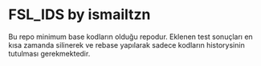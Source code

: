 # FSL_IDS by ismailtzn

Bu repo minimum base kodların olduğu repodur. Eklenen test sonuçları en kısa zamanda silinerek ve rebase yapılarak sadece kodların historysinin tutulması gerekmektedir.
